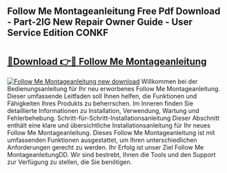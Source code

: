 ## Follow Me Montageanleitung Free Pdf Download - Part-2IG New Repair Owner Guide - User Service Edition CONKF

# <h2><a href="http://df8xi6.blite.top/?on=Follow+Me+Montageanleitung">🔗Download 👉🔴 Follow Me Montageanleitung</a></h2>

[![Follow Me Montageanleitung new download](https://i.imgur.com/lujVjoI.png)](http://df8xi6.blite.top/?on=Follow+Me+Montageanleitung)
Willkommen bei der Bedienungsanleitung für Ihr neu erworbenes Follow Me Montageanleitung. Dieser umfassende Leitfaden soll Ihnen helfen, die Funktionen und Fähigkeiten Ihres Produkts zu beherrschen. Im Inneren finden Sie detaillierte Informationen zu Installation, Verwendung, Wartung und Fehlerbehebung. Schritt-für-Schritt-Installationsanleitung Dieser Abschnitt enthält eine klare und übersichtliche Installationsanleitung für Ihr neues Follow Me Montageanleitung. Dieses Follow Me Montageanleitung ist mit umfassenden Funktionen ausgestattet, um Ihren unterschiedlichen Anforderungen gerecht zu werden. Ihr Erfolg ist unser Ziel Follow Me MontageanleitungDD. Wir sind bestrebt, Ihnen die Tools und den Support zur Verfügung zu stellen, die Sie benötigen.
